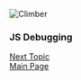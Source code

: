 ![Climber](https://images.unsplash.com/photo-1558528021-a4925a5488c7?ixlib=rb-1.2.1&ixid=eyJhcHBfaWQiOjEyMDd9&auto=format&fit=crop&w=500&q=60)

### JS Debugging
[Next Topic](class-11)  
[Main Page](README.md)